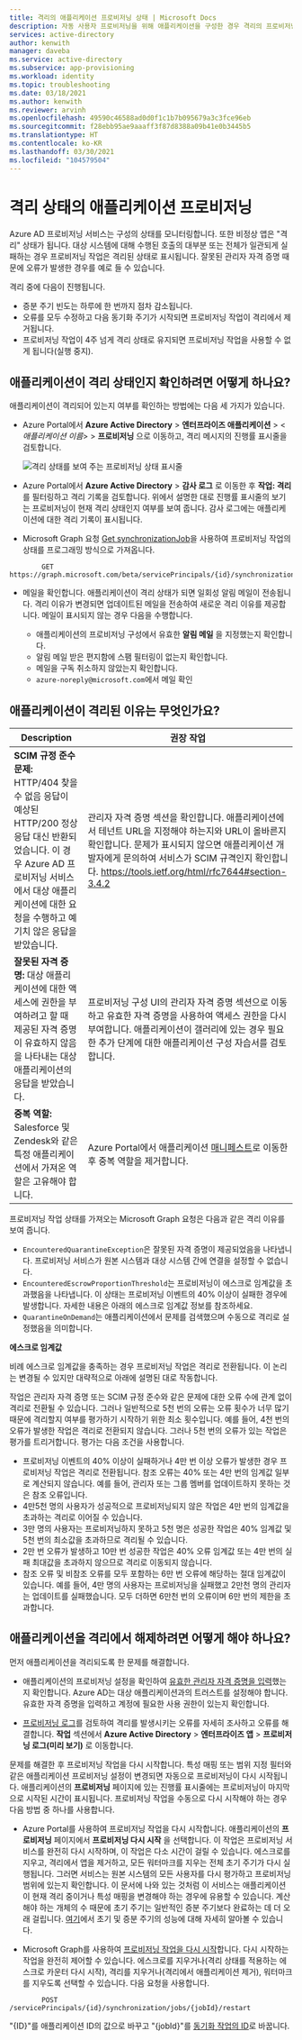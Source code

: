 ```yaml
---
title: 격리의 애플리케이션 프로비저닝 상태 | Microsoft Docs
description: 자동 사용자 프로비저닝을 위해 애플리케이션을 구성한 경우 격리의 프로비저닝 상태의 의미와 이러한 상태를 지우는 방법을 알아봅니다.
services: active-directory
author: kenwith
manager: daveba
ms.service: active-directory
ms.subservice: app-provisioning
ms.workload: identity
ms.topic: troubleshooting
ms.date: 03/18/2021
ms.author: kenwith
ms.reviewer: arvinh
ms.openlocfilehash: 49590c46588ad0d0f1c1b7b095679a3c3fce96eb
ms.sourcegitcommit: f28ebb95ae9aaaff3f87d8388a09b41e0b3445b5
ms.translationtype: HT
ms.contentlocale: ko-KR
ms.lasthandoff: 03/30/2021
ms.locfileid: "104579504"
---
```

# <a name="application-provisioning-in-quarantine-status"></a>격리 상태의 애플리케이션 프로비저닝

Azure AD 프로비저닝 서비스는 구성의 상태를 모니터링합니다. 또한 비정상 앱은 "격리" 상태가 됩니다. 대상 시스템에 대해 수행된 호출의 대부분 또는 전체가 일관되게 실패하는 경우 프로비저닝 작업은 격리된 상태로 표시됩니다. 잘못된 관리자 자격 증명 때문에 오류가 발생한 경우를 예로 들 수 있습니다.

격리 중에 다음이 진행됩니다.
- 증분 주기 빈도는 하루에 한 번까지 점차 감소됩니다.
- 오류를 모두 수정하고 다음 동기화 주기가 시작되면 프로비저닝 작업이 격리에서 제거됩니다. 
- 프로비저닝 작업이 4주 넘게 격리 상태로 유지되면 프로비저닝 작업을 사용할 수 없게 됩니다(실행 중지).

## <a name="how-do-i-know-if-my-application-is-in-quarantine"></a>애플리케이션이 격리 상태인지 확인하려면 어떻게 하나요?

애플리케이션이 격리되어 있는지 여부를 확인하는 방법에는 다음 세 가지가 있습니다.
  
- Azure Portal에서 **Azure Active Directory** > **엔터프라이즈 애플리케이션** > &lt;*애플리케이션 이름*&gt; > **프로비저닝** 으로 이동하고, 격리 메시지의 진행률 표시줄을 검토합니다.   

  ![격리 상태를 보여 주는 프로비저닝 상태 표시줄](./media/application-provisioning-quarantine-status/progress-bar-quarantined.png)

- Azure Portal에서 **Azure Active Directory** > **감사 로그** 로 이동한 후 **작업: 격리** 를 필터링하고 격리 기록을 검토합니다. 위에서 설명한 대로 진행률 표시줄의 보기는 프로비저닝이 현재 격리 상태인지 여부를 보여 줍니다. 감사 로그에는 애플리케이션에 대한 격리 기록이 표시됩니다. 

- Microsoft Graph 요청 [Get synchronizationJob](/graph/api/synchronization-synchronizationjob-get?tabs=http&view=graph-rest-beta&preserve-view=true)을 사용하여 프로비저닝 작업의 상태를 프로그래밍 방식으로 가져옵니다.

```microsoft-graph
        GET https://graph.microsoft.com/beta/servicePrincipals/{id}/synchronization/jobs/{jobId}/
```

- 메일을 확인합니다. 애플리케이션이 격리 상태가 되면 일회성 알림 메일이 전송됩니다. 격리 이유가 변경되면 업데이트된 메일을 전송하여 새로운 격리 이유를 제공합니다. 메일이 표시되지 않는 경우 다음을 수행합니다.

  - 애플리케이션의 프로비저닝 구성에서 유효한 **알림 메일** 을 지정했는지 확인합니다.
  - 알림 메일 받은 편지함에 스팸 필터링이 없는지 확인합니다.
  - 메일을 구독 취소하지 않았는지 확인합니다.
  - `azure-noreply@microsoft.com`에서 메일 확인

## <a name="why-is-my-application-in-quarantine"></a>애플리케이션이 격리된 이유는 무엇인가요?

|Description|권장 작업|
|---|---|
|**SCIM 규정 준수 문제:** HTTP/404 찾을 수 없음 응답이 예상된 HTTP/200 정상 응답 대신 반환되었습니다. 이 경우 Azure AD 프로비저닝 서비스에서 대상 애플리케이션에 대한 요청을 수행하고 예기치 않은 응답을 받았습니다.|관리자 자격 증명 섹션을 확인합니다. 애플리케이션에서 테넌트 URL을 지정해야 하는지와 URL이 올바른지 확인합니다. 문제가 표시되지 않으면 애플리케이션 개발자에게 문의하여 서비스가 SCIM 규격인지 확인합니다. https://tools.ietf.org/html/rfc7644#section-3.4.2 |
|**잘못된 자격 증명:** 대상 애플리케이션에 대한 액세스에 권한을 부여하려고 할 때 제공된 자격 증명이 유효하지 않음을 나타내는 대상 애플리케이션의 응답을 받았습니다.|프로비저닝 구성 UI의 관리자 자격 증명 섹션으로 이동하고 유효한 자격 증명을 사용하여 액세스 권한을 다시 부여합니다. 애플리케이션이 갤러리에 있는 경우 필요한 추가 단계에 대한 애플리케이션 구성 자습서를 검토합니다.|
|**중복 역할:** Salesforce 및 Zendesk와 같은 특정 애플리케이션에서 가져온 역할은 고유해야 합니다. |Azure Portal에서 애플리케이션 [매니페스트](../develop/reference-app-manifest.md)로 이동한 후 중복 역할을 제거합니다.|

 프로비저닝 작업 상태를 가져오는 Microsoft Graph 요청은 다음과 같은 격리 이유를 보여 줍니다.
- `EncounteredQuarantineException`은 잘못된 자격 증명이 제공되었음을 나타냅니다. 프로비저닝 서비스가 원본 시스템과 대상 시스템 간에 연결을 설정할 수 없습니다.
- `EncounteredEscrowProportionThreshold`는 프로비저닝이 에스크로 임계값을 초과했음을 나타냅니다. 이 상태는 프로비저닝 이벤트의 40% 이상이 실패한 경우에 발생합니다. 자세한 내용은 아래의 에스크로 임계값 정보를 참조하세요.
- `QuarantineOnDemand`는 애플리케이션에서 문제를 검색했으며 수동으로 격리로 설정했음을 의미합니다.

**에스크로 임계값**

비례 에스크로 임계값을 충족하는 경우 프로비저닝 작업은 격리로 전환됩니다. 이 논리는 변경될 수 있지만 대략적으로 아래에 설명된 대로 작동합니다. 

작업은 관리자 자격 증명 또는 SCIM 규정 준수와 같은 문제에 대한 오류 수에 관계 없이 격리로 전환될 수 있습니다. 그러나 일반적으로 5천 번의 오류는 오류 횟수가 너무 많기 때문에 격리할지 여부를 평가하기 시작하기 위한 최소 횟수입니다. 예를 들어, 4천 번의 오류가 발생한 작업은 격리로 전환되지 않습니다. 그러나 5천 번의 오류가 있는 작업은 평가를 트리거합니다. 평가는 다음 조건을 사용합니다.  
- 프로비저닝 이벤트의 40% 이상이 실패하거나 4만 번 이상 오류가 발생한 경우 프로비저닝 작업은 격리로 전환됩니다. 참조 오류는 40% 또는 4만 번의 임계값 일부로 계산되지 않습니다. 예를 들어, 관리자 또는 그룹 멤버를 업데이트하지 못하는 것은 참조 오류입니다.
- 4만5천 명의 사용자가 성공적으로 프로비저닝되지 않은 작업은 4만 번의 임계값을 초과하는 격리로 이어질 수 있습니다.
- 3만 명의 사용자는 프로비저닝하지 못하고 5천 명은 성공한 작업은 40% 임계값 및 5천 번의 최소값을 초과하므로 격리될 수 있습니다.
- 2만 번 오류가 발생하고 10만 번 성공한 작업은 40% 오류 임계값 또는 4만 번의 실패 최대값을 초과하지 않으므로 격리로 이동되지 않습니다.  
- 참조 오류 및 비참조 오류를 모두 포함하는 6만 번 오류에 해당하는 절대 임계값이 있습니다. 예를 들어, 4만 명의 사용자는 프로비저닝을 실패했고 2만천 명의 관리자는 업데이트를 실패했습니다. 모두 더하면 6만천 번의 오류이며 6만 번의 제한을 초과합니다.


## <a name="how-do-i-get-my-application-out-of-quarantine"></a>애플리케이션을 격리에서 해제하려면 어떻게 해야 하나요?

먼저 애플리케이션을 격리되도록 한 문제를 해결합니다.

- 애플리케이션의 프로비저닝 설정을 확인하여 [유효한 관리자 자격 증명을 입력](../app-provisioning/configure-automatic-user-provisioning-portal.md#configuring-automatic-user-account-provisioning)했는지 확인합니다. Azure AD는 대상 애플리케이션과의 트러스트를 설정해야 합니다. 유효한 자격 증명을 입력하고 계정에 필요한 사용 권한이 있는지 확인합니다.

- [프로비저닝 로그](../reports-monitoring/concept-provisioning-logs.md)를 검토하여 격리를 발생시키는 오류를 자세히 조사하고 오류를 해결합니다. **작업** 섹션에서 **Azure Active Directory** &gt; **엔터프라이즈 앱** &gt; **프로비저닝 로그(미리 보기)** 로 이동합니다.

문제를 해결한 후 프로비저닝 작업을 다시 시작합니다. 특성 매핑 또는 범위 지정 필터와 같은 애플리케이션 프로비저닝 설정이 변경되면 자동으로 프로비저닝이 다시 시작됩니다. 애플리케이션의 **프로비저닝** 페이지에 있는 진행률 표시줄에는 프로비저닝이 마지막으로 시작된 시간이 표시됩니다. 프로비저닝 작업을 수동으로 다시 시작해야 하는 경우 다음 방법 중 하나를 사용합니다.  

- Azure Portal를 사용하여 프로비저닝 작업을 다시 시작합니다. 애플리케이션의 **프로비저닝** 페이지에서 **프로비저닝 다시 시작** 을 선택합니다. 이 작업은 프로비저닝 서비스를 완전히 다시 시작하며, 이 작업은 다소 시간이 걸릴 수 있습니다. 에스크로를 지우고, 격리에서 앱을 제거하고, 모든 워터마크를 지우는 전체 초기 주기가 다시 실행됩니다. 그러면 서비스는 원본 시스템의 모든 사용자를 다시 평가하고 프로비저닝 범위에 있는지 확인합니다. 이 문서에 나와 있는 것처럼 이 서비스는 애플리케이션이 현재 격리 중이거나 특성 매핑을 변경해야 하는 경우에 유용할 수 있습니다. 계산해야 하는 개체의 수 때문에 초기 주기는 일반적인 증분 주기보다 완료하는 데 더 오래 걸립니다. [여기](application-provisioning-when-will-provisioning-finish-specific-user.md)에서 초기 및 증분 주기의 성능에 대해 자세히 알아볼 수 있습니다.

- Microsoft Graph를 사용하여 [프로비저닝 작업을 다시 시작](/graph/api/synchronization-synchronizationjob-restart?tabs=http&view=graph-rest-beta&preserve-view=true)합니다. 다시 시작하는 작업을 완전히 제어할 수 있습니다. 에스크로를 지우거나(격리 상태를 적용하는 에스크로 카운터 다시 시작), 격리를 지우거나(격리에서 애플리케이션 제거), 워터마크를 지우도록 선택할 수 있습니다. 다음 요청을 사용합니다.
 
```microsoft-graph
        POST /servicePrincipals/{id}/synchronization/jobs/{jobId}/restart
```

"{ID}"를 애플리케이션 ID의 값으로 바꾸고 "{jobId}"를 [동기화 작업의 ID](/graph/api/resources/synchronization-configure-with-directory-extension-attributes?tabs=http&view=graph-rest-beta&preserve-view=true#list-synchronization-jobs-in-the-context-of-the-service-principal)로 바꿉니다.
